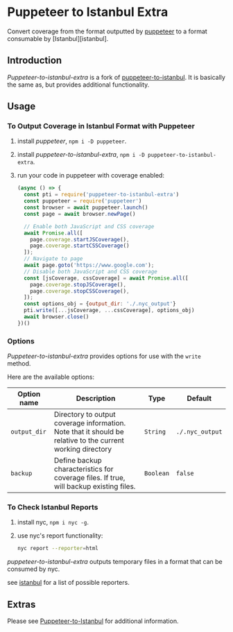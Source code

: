 # Puppeteer to Istanbul Extra

Convert coverage from the format outputted by [puppeteer](https://developers.google.com/web/tools/puppeteer/) to a format consumable by [Istanbul][istanbul].


## Introduction

*Puppeteer-to-istanbul-extra* is a fork of [puppeteer-to-istanbul](https://github.com/istanbuljs/puppeteer-to-istanbul). It is basically the same as, but provides additional functionality.


## Usage

### To Output Coverage in Istanbul Format with Puppeteer

1. install _puppeteer_, `npm i -D puppeteer`.
2. install _puppeteer-to-istanbul-extra_, `npm i -D puppeteer-to-istanbul-extra`.
3. run your code in puppeteer with coverage enabled:

    ```js
    (async () => {
      const pti = require('puppeteer-to-istanbul-extra')
      const puppeteer = require('puppeteer')
      const browser = await puppeteer.launch()
      const page = await browser.newPage()

      // Enable both JavaScript and CSS coverage
      await Promise.all([
        page.coverage.startJSCoverage(),
        page.coverage.startCSSCoverage()
      ]);
      // Navigate to page
      await page.goto('https://www.google.com');
      // Disable both JavaScript and CSS coverage
      const [jsCoverage, cssCoverage] = await Promise.all([
        page.coverage.stopJSCoverage(),
        page.coverage.stopCSSCoverage(),
      ]);
      const options_obj = {output_dir: './.nyc_output'}
      pti.write([...jsCoverage, ...cssCoverage], options_obj)
      await browser.close()
    })()
    ```


### Options

*Puppeteer-to-istanbul-extra* provides options for use with the `write` method. 

Here are the available options:

| Option name | Description | Type | Default |
| ----------- | ----------- | ---- | ------- |
| `output_dir` | Directory to output coverage information. Note that it should be relative to the current working directory | `String` | `./.nyc_output` |
| `backup` | Define backup characteristics for coverage files. If true, will backup existing files. | `Boolean` | `false` |


### To Check Istanbul Reports

1. install nyc, `npm i nyc -g`.
2. use nyc's report functionality:

    ```bash
    nyc report --reporter=html
    ```

_puppeteer-to-istanbul-extra_ outputs temporary files in a format that can be consumed by nyc.

see [istanbul](https://github.com/istanbuljs/istanbuljs/tree/master/packages/istanbul-reports/lib) for a list of possible reporters.


## Extras

Please see [Puppeteer-to-Istanbul](https://github.com/istanbuljs/puppeteer-to-istanbul) for additional information.
